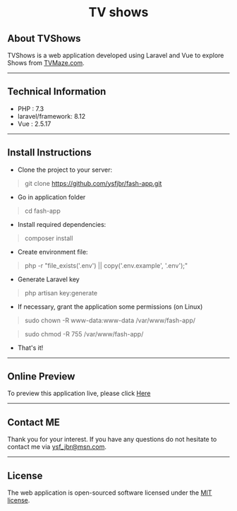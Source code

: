 <div align="center"><a href="http://85.214.148.222:8081/" target="_blank"></a><h1>TV shows</h1></div>


## About TVShows 

TVShows is a web application developed using Laravel and Vue to explore Shows from [TVMaze.com](https://www.TVMaze.com). 

<hr>

## Technical Information
- PHP : 7.3
- laravel/framework: 8.12
- Vue : 2.5.17
<hr>

## Install Instructions

- Clone the project to your server:
> git clone https://github.com/ysfjbr/fash-app.git
- Go in application folder 
> cd fash-app
- Install required dependencies:
> composer install
- Create environment file:
> php -r "file_exists('.env') || copy('.env.example', '.env');"
- Generate Laravel key
> php artisan key:generate
- If necessary, grant the application some permissions (on Linux)
> sudo chown -R www-data:www-data /var/www/fash-app/

> sudo chmod -R 755 /var/www/fash-app/

- That's it!

<hr>

## Online Preview
To preview this application live, please click [Here](http://85.214.148.222:8081/)

<hr>

## Contact ME

Thank you for your interest. If you have any questions do not hesitate to contact me via [ysf_jbr@msn.com](mailto:ysf_jbr@msn.com).

<hr>

## License

The web application is open-sourced software licensed under the [MIT license](https://opensource.org/licenses/MIT).
